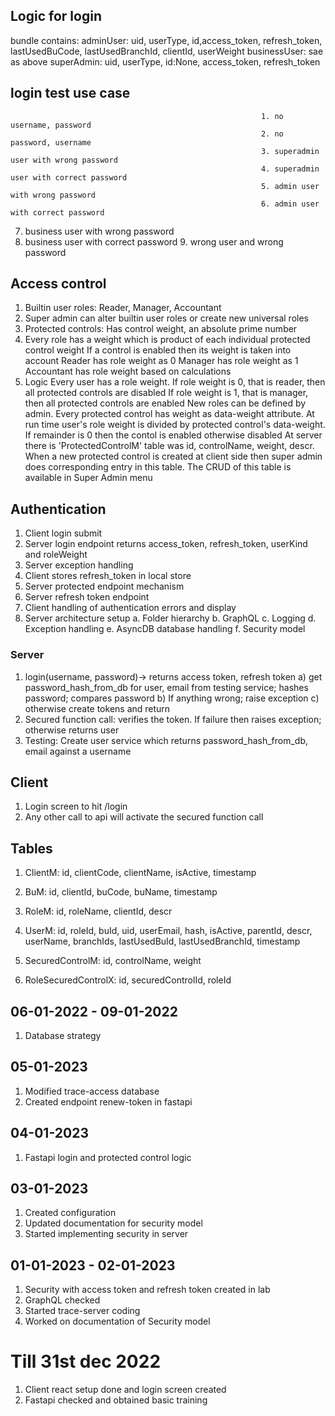 ## Logic for login
bundle contains:
adminUser: uid, userType, id,access_token, refresh_token, lastUsedBuCode, lastUsedBranchId, clientId, userWeight
businessUser: sae as above
superAdmin: uid, userType, id:None, access_token, refresh_token

## login test use case
															1. no username, password
															2. no password, username
															3. superadmin user with wrong password
															4. superadmin user with correct password
															5. admin user with wrong password
															6. admin user with correct password
7. business user with wrong password
8. business user with correct password
															9. wrong user and wrong password


## Access control
1. Builtin user roles: Reader, Manager, Accountant
2. Super admin can alter builtin user roles or create new universal roles
3. Protected controls: Has control weight, an absolute prime number
3. Every role has a weight which is product of each individual protected control weight
	If a control is enabled then its weight is taken into account
	Reader has role weight as 0
	Manager has role weight as 1
	Accountant has role weight based on calculations
3. Logic
	Every user has a role weight. 
		If role weight is 0, that is reader, then all protected controls are disabled
		If role weight is 1, that is manager, then all protected controls are enabled
		New roles can be defined by admin. Every protected control has weight as data-weight attribute. At run time user's role weight is divided by protected control's data-weight. If remainder is 0 then the contol is enabled otherwise disabled
		At server there is 'ProtectedControlM' table was id, controlName, weight, descr. When a new protected control is created at client side then super admin does corresponding entry in this table. The CRUD of this table is available in Super Admin menu

## Authentication
1. Client login submit
2. Server login endpoint returns access_token, refresh_token, userKind and roleWeight
3. Server exception handling
4. Client stores refresh_token in local store
5. Server protected endpoint mechanism
6. Server refresh token endpoint
7. Client handling of authentication errors and display
8. Server architecture setup
	a. Folder hierarchy
	b. GraphQL
	c. Logging
	d. Exception handling
	e. AsyncDB database handling
	f. Security model

### Server
1. login(username, password)-> returns access token, refresh token
	a) get password_hash_from_db for user, email from testing service; hashes password; compares password
	b) If anything wrong; raise exception
	c) otherwise create tokens and return
2. Secured function call: verifies the token. If failure then raises exception; otherwise returns user
3. Testing: Create user service which returns password_hash_from_db, email against a username

## Client
1. Login screen to hit /login
2. Any other call to api will activate the secured function call

## Tables
1. ClientM: id, clientCode, clientName, isActive, timestamp

2. BuM: id, clientId, buCode, buName, timestamp

3. RoleM: id, roleName, clientId, descr

4. UserM: id, roleId, buId, uid, userEmail, hash, isActive, parentId, descr, userName, branchIds, lastUsedBuId, lastUsedBranchId, timestamp

5. SecuredControlM: id, controlName, weight

6. RoleSecuredControlX: id, securedControlId, roleId

## 06-01-2022 - 09-01-2022
1. Database strategy

## 05-01-2023
1. Modified trace-access database
2. Created endpoint renew-token in fastapi

## 04-01-2023
1. Fastapi login and protected control logic

## 03-01-2023
1. Created configuration
2. Updated documentation for security model
3. Started implementing security in server

## 01-01-2023 - 02-01-2023
1. Security with access token and refresh token created in lab
2. GraphQL checked
3. Started trace-server coding
4. Worked on documentation of Security model

# Till 31st dec 2022
1. Client react setup done and login screen created
2. Fastapi checked and obtained basic training

